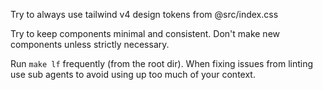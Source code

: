 Try to always use tailwind v4 design tokens from @src/index.css

Try to keep components minimal and consistent. Don't make new components unless strictly necessary. 

Run `make lf` frequently (from the root dir). When fixing issues from linting use sub agents to avoid using up too much of your context.